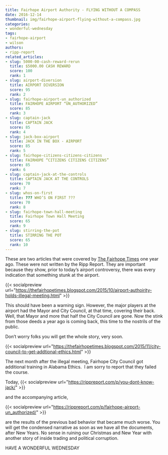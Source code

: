 ```yaml
---
title: Fairhope Airport Authority - FLYING WITHOUT A COMPASS
date: 2016-12-14
thumbnail: img/fairhope-airport-flying-without-a-compass.jpg
categories:
- wonderful-wednesday
tags:
- fairhope-airport
- wilson
authors:
- ripp-report
related_articles:
- slug: 5000-00-cash-reward-rerun
  title: $5000.00 CASH REWARD
  score: 100
  rank: 1
- slug: airport-diversion
  title: AIRPORT DIVERSION
  score: 95
  rank: 2
- slug: fairhope-airport-un_authorized
  title: FAIRHOPE AIRPORT “UN_AUTHORIZED”
  score: 85
  rank: 3
- slug: captain-jack
  title: CAPTAIN JACK
  score: 85
  rank: 4
- slug: jack-box-airport
  title: JACK IN THE BOX - AIRPORT
  score: 85
  rank: 5
- slug: fairhope-citizens-citizens-citizens
  title: FAIRHOPE “CITIZENS CITIZENS CITIZENS”
  score: 85
  rank: 6
- slug: captain-jack-at-the-controls
  title: CAPTAIN JACK AT THE CONTROLS
  score: 70
  rank: 7
- slug: whos-on-first
  title: ??? WHO’S ON FIRST ???
  score: 70
  rank: 8
- slug: fairhope-town-hall-meeting
  title: Fairhope Town Hall Meeting
  score: 65
  rank: 9
- slug: stirring-the-pot
  title: STIRRING THE POT
  score: 65
  rank: 10
---
```

These are two articles that were covered by [The Fairhope Times](https://cdn.rippreport.com/wp-content/uploads/2016/12/thefairhopetimes.blogspot.com) one year ago. These were not written by the Ripp Report. They are important because they show, prior to today’s airport controversy, there was every indication that something stunk at the airport.

{{< socialpreview url="https://thefairhopetimes.blogspot.com/2015/10/airport-authoirity-holds-illegal-meeting.html" >}}

This should have been a warning sign. However, the major players at the airport had the Mayor and City Council, at that time, covering their back. Well, that Mayor and more that half the City Council are gone. Now the stink from those deeds a year ago is coming back, this time to the nostrils of the public.

Don’t worry folks you will get the whole story, very soon.

{{< socialpreview url="https://thefairhopetimes.blogspot.com/2015/11/city-council-to-get-addtional-ethics.html" >}}

The next month after the illegal meeting, Fairhope City Council got additional training in Alabama Ethics.  I am sorry to report that they failed the course.

Today, {{< socialpreview url="https://rippreport.com/p/you-dont-know-jack/" >}}

and the accompanying article,

{{< socialpreview url="https://rippreport.com/p/fairhope-airport-un_authorized/" >}}

are the results of the previous bad behavior that became much worse. You will get the condensed narrative as soon as we have all the documents, after New Years. No sense in ruining our Christmas and New Year with another story of inside trading and political corruption.

HAVE A WONDERFUL WEDNESDAY
